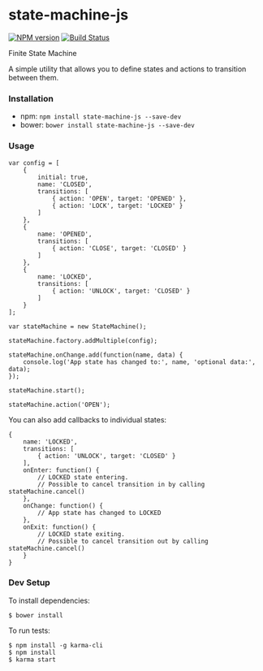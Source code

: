 # state-machine-js

[![NPM version](https://badge.fury.io/js/state-machine-js.svg)](http://badge.fury.io/js/state-machine-js)
 [![Build Status](https://secure.travis-ci.org/ianmcgregor/state-machine-js.png)](https://travis-ci.org/ianmcgregor/state-machine-js)

Finite State Machine

A simple utility that allows you to define states and actions to transition between them.

### Installation

* npm: ```npm install state-machine-js --save-dev```
* bower: ```bower install state-machine-js --save-dev```

### Usage

```
var config = [
	{
		initial: true,
		name: 'CLOSED',
		transitions: [
			{ action: 'OPEN', target: 'OPENED' },
			{ action: 'LOCK', target: 'LOCKED' }
		]
	},
	{
		name: 'OPENED',
		transitions: [
			{ action: 'CLOSE', target: 'CLOSED' }
		]
	},
	{
		name: 'LOCKED',
		transitions: [
			{ action: 'UNLOCK', target: 'CLOSED' }
		]
	}
];

var stateMachine = new StateMachine();

stateMachine.factory.addMultiple(config);

stateMachine.onChange.add(function(name, data) {
	console.log('App state has changed to:', name, 'optional data:', data);
});

stateMachine.start();

stateMachine.action('OPEN');
```

You can also add callbacks to individual states:

```
{
	name: 'LOCKED',
	transitions: [
		{ action: 'UNLOCK', target: 'CLOSED' }
	],
	onEnter: function() {
		// LOCKED state entering.
		// Possible to cancel transition in by calling stateMachine.cancel()
	},
	onChange: function() {
		// App state has changed to LOCKED
	},
	onExit: function() {
		// LOCKED state exiting.
		// Possible to cancel transition out by calling stateMachine.cancel()
	}
}
```

### Dev Setup

To install dependencies:

```
$ bower install
```

To run tests:

```
$ npm install -g karma-cli
$ npm install
$ karma start
```